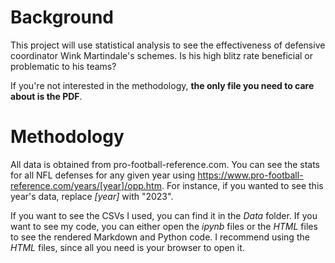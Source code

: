 # Background
This project will use statistical analysis to see the effectiveness of defensive coordinator Wink Martindale's schemes. Is his high blitz rate beneficial or problematic to his teams? 

If you're not interested in the methodology, **the only file you need to care about is the PDF**.

# Methodology
All data is obtained from pro-football-reference.com. You can see the stats for all NFL defenses for any given year using https://www.pro-football-reference.com/years/[year]/opp.htm. For instance, if you wanted to see this year's data, replace *[year]* with "2023". 

If you want to see the CSVs I used, you can find it in the *Data* folder. If you want to see my code, you can either open the *ipynb* files or the *HTML* files to see the rendered Markdown and Python code. I recommend using the *HTML* files, since all you need is your browser to open it.